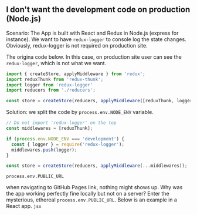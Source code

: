 ## I don't want the development code on production (Node.js)

Scenario:
The App is built with React and Redux in Node.js (express for instance). We want to have `redux-logger` to console log the state changes. Obviously, redux-logger is not required on production site.

The origina code below. In this case, on production site user can see the `redux-logger`, which is not what we want.
```javascript
import { createStore, applyMiddleware } from 'redux';
import reduxThunk from 'redux-thunk';
import logger from 'redux-logger'
import reducers from './reducers';

const store = createStore(reducers, applyMiddleware([reduxThunk, logger]));
```

Solution: we split the code by `process.env.NODE_ENV` variable.
```javascript
// Do not import 'redux-logger' on the top
const middlewares = [reduxThunk];

if (process.env.NODE_ENV === 'development') {
  const { logger } = require('redux-logger');
  middlewares.push(logger);
}

const store = createStore(reducers, applyMiddleware(...middlewares));
```

`process.env.PUBLIC_URL`

when navigating to GitHub Pages link, nothing might shows up. Why was the app working perfectly fine locally but not on a server? Enter the mysterious, ethereal `process.env.PUBLIC_URL`. Below is an example in a React app.
```jsx```
<Router basename={process.env.PUBLIC_URL}>
  <App />
</Router>
```
